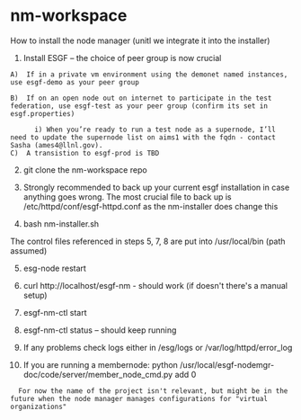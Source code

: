 # nm-workspace

How to install the node manager (unitl we integrate it into the installer)

  1) Install ESGF – the choice of peer group is now crucial

    A)  If in a private vm environment using the demonet named instances, use esgf-demo as your peer group

    B)  If on an open node out on internet to participate in the test federation, use esgf-test as your peer group (confirm its set in esgf.properties)

          i) When you’re ready to run a test node as a supernode, I’ll need to update the supernode list on aims1 with the fqdn - contact Sasha (ames4@llnl.gov).
    C)  A transistion to esgf-prod is TBD

  2) git clone the nm-workspace repo

  3) Strongly recommended to back up your current esgf installation in case anything goes wrong.   The most crucial file to back up is /etc/httpd/conf/esgf-httpd.conf as the nm-installer does change this

  4) bash nm-installer.sh

The control files referenced in steps 5, 7, 8 are put into /usr/local/bin (path assumed)

  5) esg-node restart

  6) curl http://localhost/esgf-nm  - should work  (if doesn't there's a manual setup)

  7) esgf-nm-ctl start

  8) esgf-nm-ctl status – should keep running

  9) If any problems check logs either in /esg/logs or /var/log/httpd/error_log

  10)  If you are running a membernode:
       python /usr/local/esgf-nodemgr-doc/code/server/member_node_cmd.py add <project> 0

      For now the name of the project isn't relevant, but might be in the future when the node manager manages configurations for "virtual organizations"
